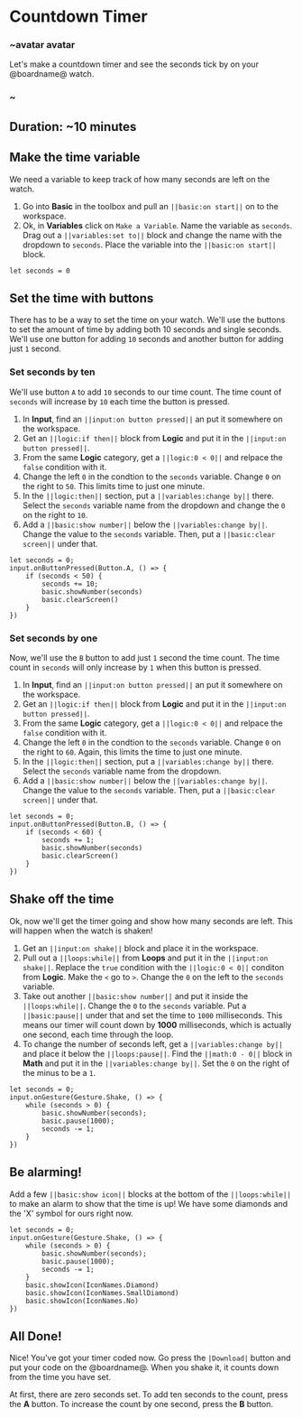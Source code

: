 # Countdown Timer

### ~avatar avatar

Let's make a countdown timer and see the seconds tick by on your @boardname@ watch.

### ~

## Duration: ~10 minutes

## Make the time variable

We need a variable to keep track of how many seconds are left on the watch.

1. Go into **Basic** in the toolbox and pull an `||basic:on start||` on to the workspace.
2. Ok, in **Variables** click on `Make a Variable`. Name the variable as `seconds`. Drag out a `||variables:set to||` block and change the name with the dropdown to `seconds`. Place the variable into the `||basic:on start||` block.

```blocks
let seconds = 0
```

## Set the time with buttons

There has to be a way to set the time on your watch. We'll use the buttons to set the amount of time by adding both 10 seconds and single seconds. We'll use one button for adding `10` seconds and another button for adding just `1` second.

### Set seconds by ten

We'll use button `A` to add `10` seconds to our time count. The time count of `seconds` will increase by `10` each time the button is pressed.

1. In **Input**, find an `||input:on button pressed||` an put it somewhere on the workspace.
2. Get an `||logic:if then||` block from **Logic** and put it in the `||input:on button pressed||`.
3. From the same **Logic** category, get a `||logic:0 < 0||` and relpace the `false` condition with it.
4. Change the left `0` in the condtion to the `seconds` variable. Change `0` on the right to `50`. This limits time to just one minute.
5. In the `||logic:then||` section, put a `||variables:change by||` there. Select the `seconds` variable name from the dropdown and change the `0` on the right to `10`.
6. Add a `||basic:show number||` below the `||variables:change by||`. Change the value to the `seconds` variable. Then, put a `||basic:clear screen||` under that.

```blocks
let seconds = 0;
input.onButtonPressed(Button.A, () => {
    if (seconds < 50) {
        seconds += 10;
        basic.showNumber(seconds)
        basic.clearScreen()
    }
})
```

### Set seconds by one

Now, we'll use the `B` button to add just `1` second the time count. The time count in `seconds` will only increase by `1` when this button is pressed.

1. In **Input**, find an `||input:on button pressed||` an put it somewhere on the workspace.
2. Get an `||logic:if then||` block from **Logic** and put it in the `||input:on button pressed||`.
3. From the same **Logic** category, get a `||logic:0 < 0||` and relpace the `false` condition with it.
4. Change the left `0` in the condtion to the `seconds` variable. Change `0` on the right to `60`. Again, this limits the time to just one minute.
5. In the `||logic:then||` section, put a `||variables:change by||` there. Select the `seconds` variable name from the dropdown.
6. Add a `||basic:show number||` below the `||variables:change by||`. Change the value to the `seconds` variable. Then, put a `||basic:clear screen||` under that.

```blocks
let seconds = 0;
input.onButtonPressed(Button.B, () => {
    if (seconds < 60) {
        seconds += 1;
        basic.showNumber(seconds)
        basic.clearScreen()
    }
})
```

## Shake off the time

Ok, now we'll get the timer going and show how many seconds are left. This will happen when the watch is shaken!

1. Get an `||input:on shake||` block and place it in the workspace.
2. Pull out a `||loops:while||` from **Loops** and put it in the `||input:on shake||`. Replace the `true` condition with the `||logic:0 < 0||` conditon from **Logic**. Make the `<` go to `>`. Change the `0` on the left to the `seconds` variable.
3. Take out another `||basic:show number||` and put it inside the `||loops:while||`. Change the `0` to the `seconds` variable. Put a `||basic:pause||` under that and set the time to `1000` milliseconds. This means our timer will count down by **1000** milliseconds, which is actually one second, each time through the loop.
4. To change the number of seconds left, get a `||variables:change by||` and place it below the `||loops:pause||`. Find the `||math:0 - 0||` block in **Math** and put it in the `||variables:change by||`. Set the `0` on the right of the minus to be a `1`.

```blocks
let seconds = 0;
input.onGesture(Gesture.Shake, () => {
    while (seconds > 0) {
        basic.showNumber(seconds);
        basic.pause(1000);
        seconds -= 1;
    }
})
```

## Be alarming!

Add a few `||basic:show icon||` blocks at the bottom of the `||loops:while||` to make an alarm to show that the time is up! We have some diamonds and the 'X' symbol for ours right now.

```blocks
let seconds = 0;
input.onGesture(Gesture.Shake, () => {
    while (seconds > 0) {
        basic.showNumber(seconds);
        basic.pause(1000);
        seconds -= 1;
    }
    basic.showIcon(IconNames.Diamond)
    basic.showIcon(IconNames.SmallDiamond)
    basic.showIcon(IconNames.No)
})
```

## All Done!

Nice! You've got your timer coded now. Go press the `|Download|` button and put your code on the @boardname@. When you shake it, it counts down from the time you have set.

At first, there are zero seconds set. To add ten seconds to the count, press the **A** button. To increase the count by one second, press the **B** button.